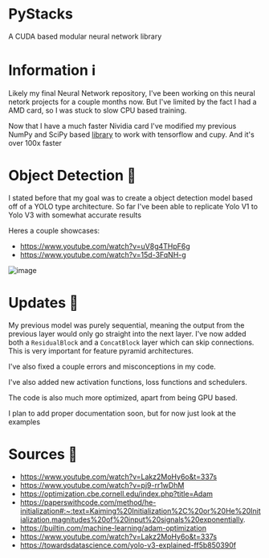 # PyStacks
A CUDA based modular neural network library

# Information ℹ

Likely my final Neural Network repository, I've been working on this neural netork projects for a couple months now. But I've limited by the fact I had a AMD card, so I was stuck to slow CPU based training. 

Now that I have a much faster Nividia card I've modified my previous NumPy and SciPy based [library](https://github.com/TheonlyIcebear/Neural-Net-Framework) to work with tensorflow and cupy. And it's over 100x faster


# Object Detection 🤖
I stated before that my goal was to create a object detection model based off of a YOLO type architecture. So far I've been able to replicate Yolo V1 to Yolo V3 with somewhat accurate results

Heres a couple showcases:
 - https://www.youtube.com/watch?v=uV8g4THpF6g
 - https://www.youtube.com/watch?v=15d-3FqNH-g

![image](https://github.com/user-attachments/assets/d25b6fce-3fa3-411c-ae61-3271faccbb7a)



# Updates 📰

My previous model was purely sequential, meaning the output from the previous layer would only go straight into the next layer. I've now added both a `ResidualBlock` and a `ConcatBlock` layer which can skip connections. This is very important for feature pyramid architectures.

I've also fixed a couple errors and misconceptions in my code.

I've also added new activation functions, loss functions and schedulers.

The code is also much more optimized, apart from being GPU based.

I plan to add proper documentation soon, but for now just look at the examples

# Sources 🔌

 - https://www.youtube.com/watch?v=Lakz2MoHy6o&t=337s
 - https://www.youtube.com/watch?v=pj9-rr1wDhM
 - https://optimization.cbe.cornell.edu/index.php?title=Adam
 - https://paperswithcode.com/method/he-initialization#:~:text=Kaiming%20Initialization%2C%20or%20He%20Initialization,magnitudes%20of%20input%20signals%20exponentially.
 - https://builtin.com/machine-learning/adam-optimization
 - https://www.youtube.com/watch?v=Lakz2MoHy6o&t=337s
 - https://towardsdatascience.com/yolo-v3-explained-ff5b850390f
